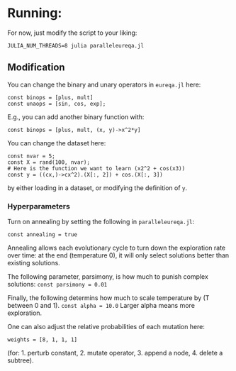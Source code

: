 # Running:

For now, just modify the script to your liking:

`JULIA_NUM_THREADS=8 julia paralleleureqa.jl`

## Modification

You can change the binary and unary operators in `eureqa.jl` here:
```
const binops = [plus, mult]
const unaops = [sin, cos, exp];
```
E.g., you can add another binary function with:
```
const binops = [plus, mult, (x, y)->x^2*y]
```

You can change the dataset here:
```
const nvar = 5;
const X = rand(100, nvar);
# Here is the function we want to learn (x2^2 + cos(x3))
const y = ((cx,)->cx^2).(X[:, 2]) + cos.(X[:, 3])
```
by either loading in a dataset, or modifying the definition of `y`.

### Hyperparameters

Turn on annealing by setting the following in `paralleleureqa.jl`:

`const annealing = true`

Annealing allows each evolutionary cycle to turn down the exploration
rate over time: at the end (temperature 0), it will only select solutions
better than existing solutions.

The following parameter, parsimony, is how much to punish complex solutions:
`
const parsimony = 0.01
`

Finally, the following
determins how much to scale temperature by (T between 0 and 1).
`
const alpha = 10.0
`
Larger alpha means more exploration.

One can also adjust the relative probabilities of each mutation here:
```
weights = [8, 1, 1, 1]
```
(for: 1. perturb constant, 2. mutate operator,
3. append a node, 4. delete a subtree).

